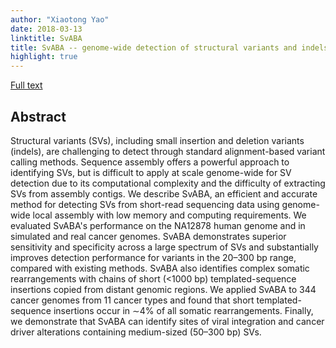 ```yaml
---
author: "Xiaotong Yao"
date: 2018-03-13
linktitle: SvABA
title: SvABA -- genome-wide detection of structural variants and indels by local assembly
highlight: true
---
```


[Full text](https://doi.org/10.1101/gr.221028.117)

## **Abstract**
Structural variants (SVs), including small insertion and deletion variants (indels), are challenging to detect through standard alignment-based variant calling methods. Sequence assembly offers a powerful approach to identifying SVs, but is difficult to apply at scale genome-wide for SV detection due to its computational complexity and the difficulty of extracting SVs from assembly contigs. We describe SvABA, an efficient and accurate method for detecting SVs from short-read sequencing data using genome-wide local assembly with low memory and computing requirements. We evaluated SvABA's performance on the NA12878 human genome and in simulated and real cancer genomes. SvABA demonstrates superior sensitivity and specificity across a large spectrum of SVs and substantially improves detection performance for variants in the 20–300 bp range, compared with existing methods. SvABA also identifies complex somatic rearrangements with chains of short (<1000 bp) templated-sequence insertions copied from distant genomic regions. We applied SvABA to 344 cancer genomes from 11 cancer types and found that short templated-sequence insertions occur in ∼4% of all somatic rearrangements. Finally, we demonstrate that SvABA can identify sites of viral integration and cancer driver alterations containing medium-sized (50–300 bp) SVs.